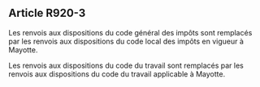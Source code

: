Article R920-3
----
Les renvois aux dispositions du code général des impôts sont remplacés par les
renvois aux dispositions du code local des impôts en vigueur à Mayotte.

Les renvois aux dispositions du code du travail sont remplacés par les renvois
aux dispositions du code du travail applicable à Mayotte.
